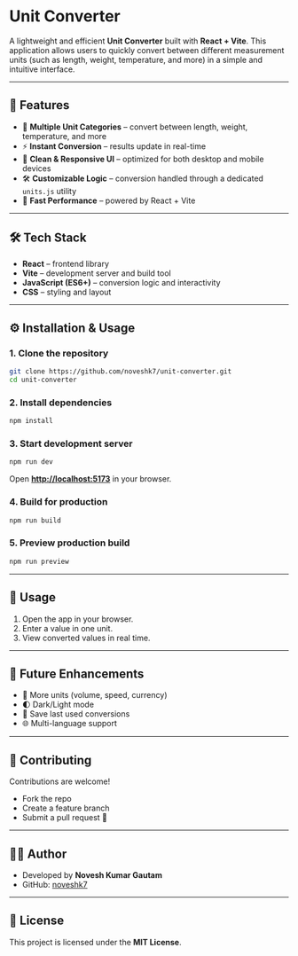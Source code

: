 # Unit Converter

A lightweight and efficient **Unit Converter** built with **React + Vite**. This application allows users to quickly convert between different measurement units (such as length, weight, temperature, and more) in a simple and intuitive interface.

---

## 🚀 Features

* 🔄 **Multiple Unit Categories** – convert between length, weight, temperature, and more
* ⚡ **Instant Conversion** – results update in real-time
* 🎨 **Clean & Responsive UI** – optimized for both desktop and mobile devices
* 🛠️ **Customizable Logic** – conversion handled through a dedicated `units.js` utility
* 🚀 **Fast Performance** – powered by React + Vite

---

## 🛠️ Tech Stack

* **React** – frontend library
* **Vite** – development server and build tool
* **JavaScript (ES6+)** – conversion logic and interactivity
* **CSS** – styling and layout

---

## ⚙️ Installation & Usage

### 1. Clone the repository

```bash
git clone https://github.com/noveshk7/unit-converter.git
cd unit-converter
```

### 2. Install dependencies

```bash
npm install
```

### 3. Start development server

```bash
npm run dev
```

Open **[http://localhost:5173](http://localhost:5173)** in your browser.

### 4. Build for production

```bash
npm run build
```

### 5. Preview production build

```bash
npm run preview
```

---

## 📖 Usage
1. Open the app in your browser.
2. Enter a value in one unit.
3. View converted values in real time.

---

## 🌟 Future Enhancements
- 📐 More units (volume, speed, currency)
- 🌓 Dark/Light mode
- 💾 Save last used conversions
- 🌐 Multi-language support

---

## 🤝 Contributing
Contributions are welcome!
- Fork the repo
- Create a feature branch
- Submit a pull request 🚀

---

## 👨‍💻 Author
- Developed by **Novesh Kumar Gautam**  
- GitHub: [noveshk7](https://github.com/noveshk7)

---

## 📄 License
This project is licensed under the **MIT License**.
